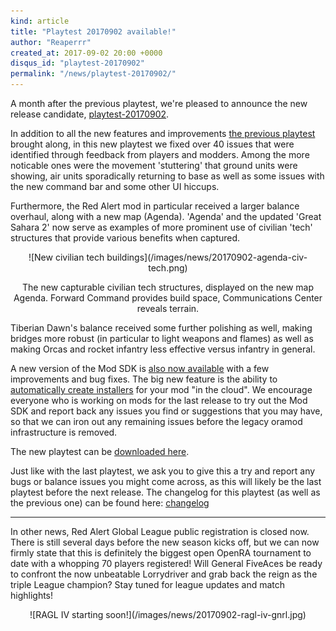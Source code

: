 ```yaml
---
kind: article
title: "Playtest 20170902 available!"
author: "Reaperrr"
created_at: 2017-09-02 20:00 +0000
disqus_id: "playtest-20170902"
permalink: "/news/playtest-20170902/"
---
```


A month after the previous playtest, we're pleased to announce the new release candidate, [playtest-20170902](http://www.openra.net/download/).

In addition to all the new features and improvements [the previous playtest](http://www.openra.net/news/playtest-20170722/) brought along, in this new playtest we fixed over 40 issues that were identified through feedback from players and modders. Among the more noticable ones were the movement 'stuttering' that ground units were showing, air units sporadically returning to base as well as some issues with the new command bar and some other UI hiccups.

Furthermore, the Red Alert mod in particular received a larger balance overhaul, along with a new map (Agenda). 'Agenda' and the updated 'Great Sahara 2' now serve as examples of more prominent use of civilian 'tech' structures that provide various benefits when captured.

<div style="text-align:center" markdown="1">
![New civilian tech buildings](/images/news/20170902-agenda-civ-tech.png)

The new capturable civilian tech structures, displayed on the new map Agenda. Forward Command provides build space, Communications Center reveals terrain.
</div>
Tiberian Dawn's balance received some further polishing as well, making bridges more robust (in particular to light weapons and flames) as well as making Orcas and rocket infantry less effective versus infantry in general.

A new version of the Mod SDK is [also now available](https://github.com/OpenRA/OpenRAModSDK/releases/tag/20170902) with a few improvements and bug fixes.  The big new feature is the ability to [automatically create installers](https://github.com/OpenRA/OpenRAModSDK/wiki/Generating-Release-Installers) for your mod "in the cloud".  We encourage everyone who is working on mods for the last release to try out the Mod SDK and report back any issues you find or suggestions that you may have, so that we can iron out any remaining issues before the legacy oramod infrastructure is removed.

The new playtest can be [downloaded here](http://www.openra.net/download/).

Just like with the last playtest, we ask you to give this a try and report any bugs or balance issues you might come across, as this will likely be the last playtest before the next release.
The changelog for this playtest (as well as the previous one) can be found here: [changelog](https://github.com/OpenRA/OpenRA/wiki/Changelog/04b8887b703daf31a2512edfe308cf61ee2a4169)

<hr>

In other news, Red Alert Global League public registration is closed now. There is still several days before the new season kicks off, but we can now firmly state that this is definitely the biggest open OpenRA tournament to date with a whopping 70 players registered! Will General FiveAces be ready to confront the now unbeatable Lorrydriver and grab back the reign as the triple League champion? Stay tuned for league updates and match highlights!

<div style="text-align:center" markdown="1">
![RAGL IV starting soon!](/images/news/20170902-ragl-iv-gnrl.jpg)
</div>